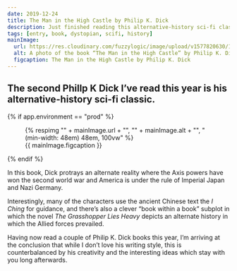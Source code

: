 ```yaml
---
date: 2019-12-24
title: The Man in the High Castle by Philip K. Dick
description: Just finished reading this alternative-history sci-fi classic
tags: [entry, book, dystopian, scifi, history]
mainImage:
  url: https://res.cloudinary.com/fuzzylogic/image/upload/v1577820630/100188E6-836F-47C4-9A52-0C7DCEE33B08_pojazf.jpg
  alt: A photo of the book “The Man in the High Castle” by Philip K. Dick
  figcaption: The Man in the High Castle by Philip K. Dick
---
```

The second Phillp K Dick I’ve read this year is his alternative-history sci-fi classic.
---

{% if app.environment == "prod" %}
<figure>
  {% respimg "" + mainImage.url + "", "" + mainImage.alt + "", "(min-width: 48em) 48em, 100vw" %}
  <figcaption>{{ mainImage.figcaption }}</figcaption>
</figure>
{% endif %}

In this book, Dick protrays an alternate reality where the Axis powers have won the second world war and America is under the rule of Imperial Japan and Nazi Germany.

Interestingly, many of the characters use the ancient Chinese text the _I Ching_ for guidance, and there’s also a clever “book within a book” subplot in which the novel _The Grasshopper Lies Heavy_ depicts an alternate history in which the Allied forces prevailed.

Having now read a couple of Philip K. Dick books this year, I’m arriving at the conclusion that while I don’t love his writing style, this is counterbalanced by his creativity and the interesting ideas which stay with you long afterwards.
